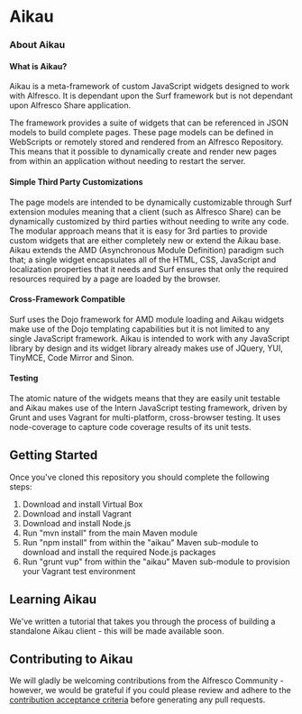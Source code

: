 # Aikau

### About Aikau
#### What is Aikau?
Aikau is a meta-framework of custom JavaScript widgets designed to work with Alfresco. It is dependant upon the Surf framework but is not dependant upon Alfresco Share application.

The framework provides a suite of widgets that can be referenced in JSON models to build complete pages. These page models can be defined in WebScripts or remotely stored and rendered from an Alfresco Repository. This means that it possible to dynamically create and render new pages from within an application without needing to restart the server.
 
#### Simple Third Party Customizations
The page models are intended to be dynamically customizable through Surf extension modules meaning that a client (such as Alfresco Share) can be dynamically customized by third parties without needing to write any code. The modular approach means that it is easy for 3rd parties to provide custom widgets that are either completely new or extend the Aikau base.
Aikau extends the AMD (Asynchronous Module Definition) paradigm such that; a single widget encapsulates all of the HTML, CSS, JavaScript and localization properties that it needs and Surf ensures that only the required resources required by a page are loaded by the browser.
 
#### Cross-Framework Compatible
Surf uses the Dojo framework for AMD module loading and Aikau widgets make use of the Dojo templating capabilities but it is not limited to any single JavaScript framework. Aikau is intended to work with any JavaScript library by design and its widget library already makes use of JQuery, YUI, TinyMCE, Code Mirror and Sinon.
 
#### Testing
The atomic nature of the widgets means that they are easily unit testable and Aikau makes use of the Intern JavaScript testing framework, driven by Grunt and uses Vagrant for multi-platform, cross-browser testing. It uses node-coverage to capture code coverage results of its unit tests.

## Getting Started
Once you've cloned this repository you should complete the following steps:

1. Download and install Virtual Box
2. Download and install Vagrant
3. Download and install Node.js
4. Run "mvn install" from the main Maven module
5. Run "npm install" from within the "aikau" Maven sub-module to download and install the required Node.js packages
6. Run "grunt vup" from within the "aikau" Maven sub-module to provision your Vagrant test environment

## Learning Aikau
We've written a tutorial that takes you through the process of building a standalone Aikau client - this will be made available soon.

## Contributing to Aikau
We will gladly be welcoming contributions from the Alfresco Community - however, we would be grateful if you could please review and adhere to the [contribution acceptance criteria](https://github.com/Alfresco/Aikau/wiki/Contribution-Acceptance-Criteria) before generating any pull requests.
